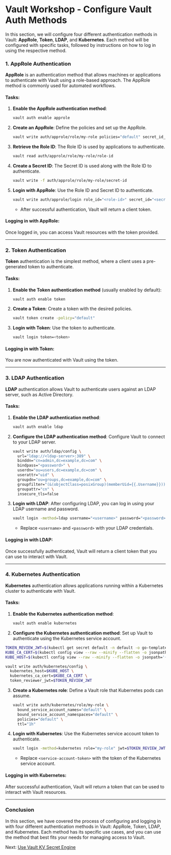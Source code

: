 # Vault Workshop - Configure Vault Auth Methods

In this section, we will configure four different authentication methods in Vault: **AppRole**, **Token**, **LDAP**, and **Kubernetes**. 
Each method will be configured with specific tasks, followed by instructions on how to log in using the respective method.

### 1. **AppRole Authentication**

**AppRole** is an authentication method that allows machines or applications to authenticate with Vault using a role-based approach. The AppRole method is commonly used for automated workflows.

#### Tasks:
1. **Enable the AppRole authentication method**:
   ```bash
   vault auth enable approle
   ```

2. **Create an AppRole**:
   Define the policies and set up the AppRole.
   ```bash
   vault write auth/approle/role/my-role policies="default" secret_id_ttl="10m" token_ttl="20m" token_max_ttl="30m"
   ```

3. **Retrieve the Role ID**:
   The Role ID is used by applications to authenticate.
   ```bash
   vault read auth/approle/role/my-role/role-id
   ```

4. **Create a Secret ID**:
   The Secret ID is used along with the Role ID to authenticate.
   ```bash
   vault write -f auth/approle/role/my-role/secret-id
   ```

5. **Login with AppRole**:
   Use the Role ID and Secret ID to authenticate.
   ```bash
   vault write auth/approle/login role_id="<role-id>" secret_id="<secret-id>"
   ```
   
   - After successful authentication, Vault will return a client token.

#### Logging in with AppRole:
Once logged in, you can access Vault resources with the token provided.

---

### 2. **Token Authentication**

**Token** authentication is the simplest method, where a client uses a pre-generated token to authenticate.

#### Tasks:
1. **Enable the Token authentication method** (usually enabled by default):
   ```bash
   vault auth enable token
   ```

2. **Create a Token**:
   Create a token with the desired policies.
   ```bash
   vault token create -policy="default"
   ```

3. **Login with Token**:
   Use the token to authenticate.
   ```bash
   vault login token=<token>
   ```

#### Logging in with Token:
You are now authenticated with Vault using the token.

---

### 3. **LDAP Authentication**

**LDAP** authentication allows Vault to authenticate users against an LDAP server, such as Active Directory.

#### Tasks:
1. **Enable the LDAP authentication method**:
   ```bash
   vault auth enable ldap
   ```

2. **Configure the LDAP authentication method**:
   Configure Vault to connect to your LDAP server.
   ```bash
   vault write auth/ldap/config \
     url="ldap://<ldap-server>:389" \
     binddn="cn=admin,dc=example,dc=com" \
     bindpass="<password>" \
     userdn="ou=users,dc=example,dc=com" \
     userattr="uid" \
     groupdn="ou=groups,dc=example,dc=com" \
     groupfilter="(&(objectClass=posixGroup)(memberUid={{.Username}}))" \
     groupattr="cn" \
     insecure_tls=false
   ```

   <!-- - Replace `<ldap-server>` and `<password>` with your LDAP server details. -->

3. **Login with LDAP**:
   After configuring LDAP, you can log in using your LDAP username and password.
   ```bash
   vault login -method=ldap username="<username>" password="<password>"
   ```

   - Replace `<username>` and `<password>` with your LDAP credentials.

#### Logging in with LDAP:
Once successfully authenticated, Vault will return a client token that you can use to interact with Vault.

---

### 4. **Kubernetes Authentication**

**Kubernetes** authentication allows applications running within a Kubernetes cluster to authenticate with Vault.

#### Tasks:
1. **Enable the Kubernetes authentication method**:
   ```bash
   vault auth enable kubernetes
   ```

2. **Configure the Kubernetes authentication method**:
   Set up Vault to authenticate using the Kubernetes service account.

<!-- ```bash
kubectl apply -f - <<EOF
apiVersion: v1
kind: Secret
metadata:
  name: default
  namespace: default
  annotations:
    kubernetes.io/service-account.name: default
type: kubernetes.io/service-account-token
---
apiVersion: rbac.authorization.k8s.io/v1
kind: ClusterRoleBinding
metadata:
  name: default-tokenreview
roleRef:
  apiGroup: rbac.authorization.k8s.io
  kind: ClusterRole
  name: system:auth-delegator
subjects:
- kind: ServiceAccount
  name: default
  namespace: default
EOF
``` -->
   
   ```bash
   TOKEN_REVIEW_JWT=$(kubectl get secret default -n default -o go-template='{{ .data.token }}' | base64 --decode)
   KUBE_CA_CERT=$(kubectl config view --raw --minify --flatten -o jsonpath='{.clusters[].cluster.certificate-authority-data}' | base64 --decode)
   KUBE_HOST=$(kubectl config view --raw --minify --flatten -o jsonpath='{.clusters[].cluster.server}')

   vault write auth/kubernetes/config \
     kubernetes_host=$KUBE_HOST \
     kubernetes_ca_cert=$KUBE_CA_CERT \
     token_reviewer_jwt=$TOKEN_REVIEW_JWT
   ```


3. **Create a Kubernetes role**:
   Define a Vault role that Kubernetes pods can assume.
   ```bash
   vault write auth/kubernetes/role/my-role \
     bound_service_account_names="default" \
     bound_service_account_namespaces="default" \
     policies="default" \
     ttl="1h"
   ```

4. **Login with Kubernetes**:
   Use the Kubernetes service account token to authenticate.
   ```bash
   vault login -method=kubernetes role="my-role" jwt=$TOKEN_REVIEW_JWT
   ```

   - Replace `<service-account-token>` with the token of the Kubernetes service account.

#### Logging in with Kubernetes:
After successful authentication, Vault will return a token that can be used to interact with Vault resources.

---

### Conclusion

In this section, we have covered the process of configuring and logging in with four different authentication methods in Vault: AppRole, Token, LDAP, and Kubernetes. Each method has its specific use cases, and you can use the method that best fits your needs for managing access to Vault.


Next: [Use Vault KV Secret Engine](./tasks/03-vault-secrets-kv.md)